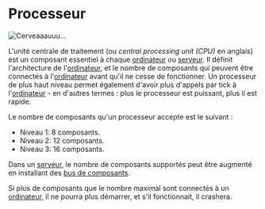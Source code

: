 # Processeur

![Cerveaaauuu...](oredict:oc:cpu1)

L'unité centrale de traitement (ou *central processing unit (CPU)* en anglais) est un composant essentiel à chaque [ordinateur](../general/computer.md) ou [serveur](server1.md). Il définit l'architecture de l'[ordinateur](../general/computer.md), et le nombre de composants qui peuvent être connectés à l'[ordinateur](../general/computer.md) avant qu'il ne cesse de fonctionner. Un processeur de plus haut niveau permet également d'avoir plus d'appels par tick à l'[ordinateur](../general/computer.md) - en d'autres termes : plus le processeur est puissant, plus il est rapide.

Le nombre de composants qu'un processeur accepte est le suivant :
- Niveau 1: 8 composants.
- Niveau 2: 12 composants.
- Niveau 3: 16 composants.

Dans un [serveur](server1.md), le nombre de composants supportés peut être augmenté en installant des [bus de composants](componentBus1.md).

Si plus de composants que le nombre maximal sont connectés à un [ordinateur](../general/computer.md), il ne pourra plus démarrer, et s'il fonctionnait, il crashera.
